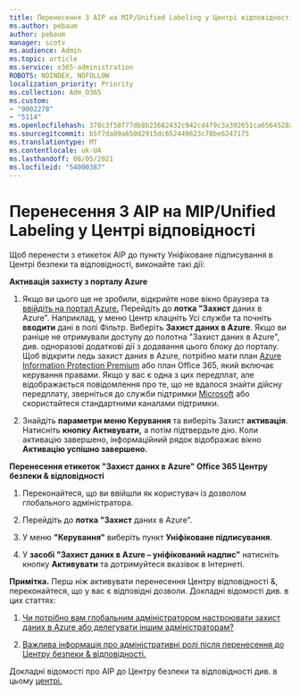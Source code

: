 ```yaml
---
title: Перенесення З AIP на MIP/Unified Labeling у Центрі відповідності
ms.author: pebaum
author: pebaum
manager: scotv
ms.audience: Admin
ms.topic: article
ms.service: o365-administration
ROBOTS: NOINDEX, NOFOLLOW
localization_priority: Priority
ms.collection: Adm_O365
ms.custom:
- "9002278"
- "5114"
ms.openlocfilehash: 378c3f58f77db8b23682432c942cd4f9c3a392651ca6564528a635724ad66a25
ms.sourcegitcommit: b5f7da89a650d2915dc652449623c78be6247175
ms.translationtype: MT
ms.contentlocale: uk-UA
ms.lasthandoff: 08/05/2021
ms.locfileid: "54000387"
---
```

# <a name="migration-from-aip-to-mipunified-labeling-in-the-compliance-center"></a>Перенесення З AIP на MIP/Unified Labeling у Центрі відповідності

Щоб перенести з етикеток AIP до пункту Уніфіковане підписування в Центрі безпеки та відповідності, виконайте такі дії:

**Активація захисту з порталу Azure**

1. Якщо ви цього ще не зробили, відкрийте нове вікно браузера та [ввійдіть на портал Azure.](https://docs.microsoft.com/azure/information-protection/deploy-use/configure-policy#signing-in-to-the-azure-portal) Перейдіть до **лотка "Захист** даних в Azure". Наприклад, у меню Центр клацніть  Усі служби та почніть **вводити** дані в полі Фільтр. Виберіть **Захист даних в Azure**. Якщо ви раніше не отримували доступу до полотна "Захист [](https://docs.microsoft.com/azure/information-protection/deploy-use/configure-policy#to-access-the-azure-information-protection-blade-for-the-first-time) даних в Azure", див. одноразові додаткові дії з додавання цього блоку до порталу. Щоб відкрити ледь захист даних в Azure, потрібно мати план [Azure Information Protection Premium](https://www.microsoft.com/cloud-platform/azure-information-protection-pricing) або план Office 365, який включає керування правами. Якщо у вас є одна з цих передплат, але відображається повідомлення про те, що не вдалося знайти дійсну передплату, зверніться до служби підтримки [Microsoft](https://docs.microsoft.com/azure/information-protection/get-started/information-support#to-contact-microsoft-support) або скористайтеся стандартними каналами підтримки.

2. Знайдіть **параметри меню Керування** та виберіть Захист **активація**. Натисніть **кнопку Активувати,** а потім підтвердьте дію. Коли активацію завершено, інформаційний рядок відображає вікно **Активацію успішно завершено.**

**Перенесення етикеток "Захист даних в Azure" Office 365 Центру безпеки & відповідності**

1. Переконайтеся, що ви ввійшли як користувач із дозволом глобального адміністратора.

2. Перейдіть до **лотка "Захист** даних в Azure".

3. У меню **"Керування"** виберіть пункт **Уніфіковане підписування**.

4. У **засобі "Захист даних в Azure – уніфікований надпис"** натисніть кнопку **Активувати** та дотримуйтеся вказівок в Інтернеті.

**Примітка.** Перш ніж активувати перенесення Центру відповідності &, переконайтеся, що у вас є відповідні дозволи. Докладні відомості див. в цих статтях:

1. [Чи потрібно вам глобальним адміністратором настроювати захист даних в Azure або делегувати іншим адміністраторам?](https://docs.microsoft.com/azure/information-protection/faqs#do-you-need-to-be-a-global-admin-to-configure-azure-information-protection-or-can-i-delegate-to-other-administrators)

2. [Важлива інформація про адміністративні ролі після перенесення до Центру безпеки & відповідності.](https://docs.microsoft.com/azure/information-protection/configure-policy-migrate-labels#important-information-about-administrative-roles)

Докладні відомості про AIP до Центру безпеки та відповідності див. в цьому [центрі.](https://docs.microsoft.com/azure/information-protection/configure-policy-migrate-labels)
